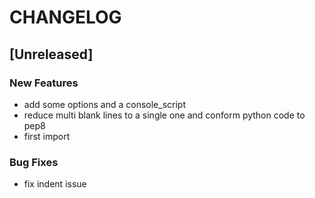# CHANGELOG


## [Unreleased]

### New Features
- add some options and a console_script
- reduce multi blank lines to a single one and conform python code to pep8
- first import


### Bug Fixes
- fix indent issue





